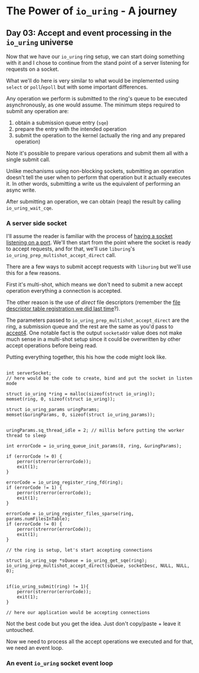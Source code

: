 # The Power of `io_uring` - A journey

## Day 03: Accept and event processing in the `io_uring` universe

Now that we have our `io_uring` ring setup, we can start doing something with it and I chose to continue from the stand point of a server listening for requests on a socket.

What we'll do here is very similar to what would be implemented using `select` or `poll`/`epoll` but with some important differences.

Any operation we perform is submitted to the ring's queue to be executed asynchronously, as one would assume. The minimum steps required to submit any operation are:

1. obtain a submission queue entry (`sqe`)
1. prepare the entry with the intended operation
1. submit the operation to the kernel (actually the ring and any prepared operation)

Note it's possible to prepare various operations and submit them all with a single submit call.

Unlike mechanisms using non-blocking sockets, submitting an operation doesn't tell the user when to perform that operation but it actually executes it. In other words, submitting a write us the equivalent of performing an async write.

After submitting an operation, we can obtain (reap) the result by calling `io_uring_wait_cqe`.

### A server side socket

I'll assume the reader is familiar with the process of [having a socket listening on a port](https://github.com/bignacio/cpp-articles/blob/main/code/socket_listen.c). We'll then start from the point where the socket is ready to accept requests, and for that, we'll use `liburing`'s `io_uring_prep_multishot_accept_direct` call.

There are a few ways to submit accept requests with `liburing` but we'll use this for a few reasons.

First it's multi-shot, which means we don't need to submit a new accept operation everything a connection is accepted.

The other reason is the use of *direct* file descriptors (remember the [file descriptor table registration we did last time](io_uring_journal_day02.md#file-descriptors-and-allocation)?).


The parameters passed to `io_uring_prep_multishot_accept_direct` are the ring, a submission queue and the rest are the same as you'd pass to [accept4](https://linux.die.net/man/2/accept4). One notable fact is the output `socketaddr` value does not make much sense in a multi-shot setup since it could be overwritten by other accept operations before being read.

Putting everything together, this his how the code might look like.

```

int serverSocket;
// here would be the code to create, bind and put the socket in listen mode

struct io_uring *ring = malloc(sizeof(struct io_uring));
memset(ring, 0, sizeof(struct io_uring));

struct io_uring_params uringParams;
memset(&uringParams, 0, sizeof(struct io_uring_params));


uringParams.sq_thread_idle = 2; // millis before putting the worker thread to sleep

int errorCode = io_uring_queue_init_params(8, ring, &uringParams);

if (errorCode != 0) {
    perror(strerror(errorCode));
    exit(1);
}

errorCode = io_uring_register_ring_fd(ring);
if (errorCode != 1) {
    perror(strerror(errorCode));
    exit(1);
}

errorCode = io_uring_register_files_sparse(ring, params.numFilesInTable);
if (errorCode != 0) {
    perror(strerror(errorCode));
    exit(1);
}

// the ring is setup, let's start accepting connections

struct io_uring_sqe *sQueue = io_uring_get_sqe(ring);
io_uring_prep_multishot_accept_direct(sQueue, socketDesc, NULL, NULL, 0);


if(io_uring_submit(ring) != 1){
    perror(strerror(errorCode));
    exit(1);
}

// here our application would be accepting connections
```

Not the best code but you get the idea. Just don't copy/paste + leave it untouched.

Now we need to process all the accept operations we executed and for that, we need an event loop.

### An event `io_uring` socket event loop
